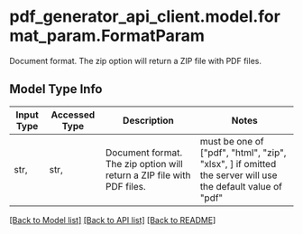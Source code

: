 # pdf_generator_api_client.model.format_param.FormatParam

Document format. The zip option will return a ZIP file with PDF files.

## Model Type Info
Input Type | Accessed Type | Description | Notes
------------ | ------------- | ------------- | -------------
str,  | str,  | Document format. The zip option will return a ZIP file with PDF files. | must be one of ["pdf", "html", "zip", "xlsx", ] if omitted the server will use the default value of "pdf"

[[Back to Model list]](../../README.md#documentation-for-models) [[Back to API list]](../../README.md#documentation-for-api-endpoints) [[Back to README]](../../README.md)

